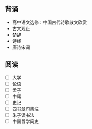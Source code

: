 ## 背诵
- 高中语文选修：中国古代诗歌散文欣赏
- 古文观止
- 楚辞
- 诗经
- 唐诗宋词
## 阅读
- [ ] 大学
- [ ] 论语
- [ ] 孟子
- [ ] 中庸
- [ ] 史记
- [ ] 四书章句集注
- [ ] 朱子读书法
- [ ] 中国哲学简史

